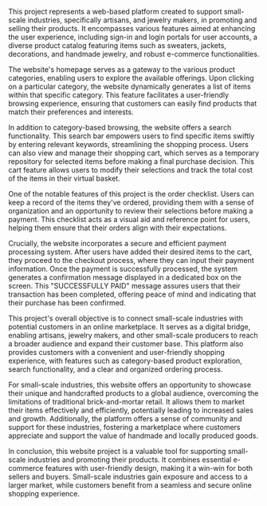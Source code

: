 This project represents a web-based platform created to support small-scale industries, specifically artisans, and jewelry makers, in promoting and selling their products. It encompasses various features aimed at enhancing the user experience, including sign-in and login portals for user accounts, a diverse product catalog featuring items such as sweaters, jackets, decorations, and handmade jewelry, and robust e-commerce functionalities.

The website's homepage serves as a gateway to the various product categories, enabling users to explore the available offerings. Upon clicking on a particular category, the website dynamically generates a list of items within that specific category. This feature facilitates a user-friendly browsing experience, ensuring that customers can easily find products that match their preferences and interests.

In addition to category-based browsing, the website offers a search functionality. This search bar empowers users to find specific items swiftly by entering relevant keywords, streamlining the shopping process. Users can also view and manage their shopping cart, which serves as a temporary repository for selected items before making a final purchase decision. This cart feature allows users to modify their selections and track the total cost of the items in their virtual basket.

One of the notable features of this project is the order checklist. Users can keep a record of the items they've ordered, providing them with a sense of organization and an opportunity to review their selections before making a payment. This checklist acts as a visual aid and reference point for users, helping them ensure that their orders align with their expectations.

Crucially, the website incorporates a secure and efficient payment processing system. After users have added their desired items to the cart, they proceed to the checkout process, where they can input their payment information. Once the payment is successfully processed, the system generates a confirmation message displayed in a dedicated box on the screen. This "SUCCESSFULLY PAID" message assures users that their transaction has been completed, offering peace of mind and indicating that their purchase has been confirmed.

This project's overall objective is to connect small-scale industries with potential customers in an online marketplace. It serves as a digital bridge, enabling artisans, jewelry makers, and other small-scale producers to reach a broader audience and expand their customer base. This platform also provides customers with a convenient and user-friendly shopping experience, with features such as category-based product exploration, search functionality, and a clear and organized ordering process.

For small-scale industries, this website offers an opportunity to showcase their unique and handcrafted products to a global audience, overcoming the limitations of traditional brick-and-mortar retail. It allows them to market their items effectively and efficiently, potentially leading to increased sales and growth. Additionally, the platform offers a sense of community and support for these industries, fostering a marketplace where customers appreciate and support the value of handmade and locally produced goods.

In conclusion, this website project is a valuable tool for supporting small-scale industries and promoting their products. It combines essential e-commerce features with user-friendly design, making it a win-win for both sellers and buyers. Small-scale industries gain exposure and access to a larger market, while customers benefit from a seamless and secure online shopping experience.
